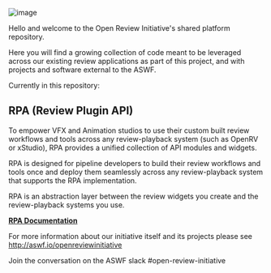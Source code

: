 ![image](https://github.com/user-attachments/assets/3d6996a7-d476-46ab-9b48-1d7c50e4eb18)


Hello and welcome to the Open Review Initiative's shared platform repository.

Here you will find a growing collection of code meant to be leveraged across our existing review applications as part of this project, and with projects and software external to the ASWF.

Currently in this repository:

## RPA (Review Plugin API)

To empower VFX and Animation studios to use their custom built review workflows and tools across any review-playback system (such as OpenRV or xStudio), RPA provides a unified collection of API modules and widgets.

RPA is designed for pipeline developers to build their review workflows and tools once and deploy them seamlessly across any review-playback system that supports the RPA implementation.

RPA is an abstraction layer between the review widgets you create and the review-playback systems you use.

**[RPA Documentation](https://ori-shared-platform.readthedocs.io/en/latest/)**


For more information about our initiative itself and its projects please see http://aswf.io/openreviewinitiative

Join the conversation on the ASWF slack #open-review-initiative
